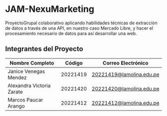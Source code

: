 # JAM-NexuMarketing
ProyectoGrupal colaborativo aplicando habilidades técnicas de extracción de datos a través de una API, en nuestro caso Mercado Libre, 
y hacer el procesamiento necesario de datos para así desarrollar una web.

## Integrantes del Proyecto

| Nombre Completo           | Código       | Correo Electrónico              |
|---------------------------|--------------|---------------------------------|
| Janice Venegas Mendez     | 20221419     | 20221419@lamolina.edu.pe        |
| Alexandra Victoria Zarate | 20221420     | 20221420@lamolina.edu.pe        |
| Marcos Paucar Arango      | 20221412     | 20221412@lamolina.edu.pe        |

